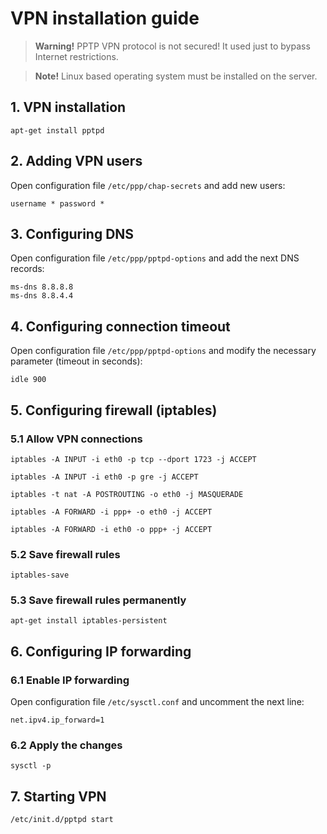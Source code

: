 # VPN installation guide
> **Warning!** PPTP VPN protocol is not secured! It used just to bypass Internet restrictions.

> **Note!** Linux based operating system must be installed on the server.

## 1. VPN installation
```shell
apt-get install pptpd
```

## 2. Adding VPN users
Open configuration file `/etc/ppp/chap-secrets` and add new users:
```
username * password *
```

## 3. Configuring DNS
Open configuration file `/etc/ppp/pptpd-options` and add the next DNS records:
```
ms-dns 8.8.8.8
ms-dns 8.8.4.4
```

## 4. Configuring connection timeout
Open configuration file `/etc/ppp/pptpd-options` and modify the necessary parameter (timeout in seconds):
```
idle 900
```

## 5. Configuring firewall (iptables)

### 5.1 Allow VPN connections
```shell
iptables -A INPUT -i eth0 -p tcp --dport 1723 -j ACCEPT
```
```shell
iptables -A INPUT -i eth0 -p gre -j ACCEPT
```
```shell
iptables -t nat -A POSTROUTING -o eth0 -j MASQUERADE
```
```shell
iptables -A FORWARD -i ppp+ -o eth0 -j ACCEPT
```
```shell
iptables -A FORWARD -i eth0 -o ppp+ -j ACCEPT
```

### 5.2 Save firewall rules
```shell
iptables-save
```

### 5.3 Save firewall rules permanently
```shell
apt-get install iptables-persistent
```

## 6. Configuring IP forwarding

### 6.1 Enable IP forwarding
Open configuration file `/etc/sysctl.conf` and uncomment the next line:
```
net.ipv4.ip_forward=1
```

### 6.2 Apply the changes
```shell
sysctl -p
```

## 7. Starting VPN
```shell
/etc/init.d/pptpd start
```
